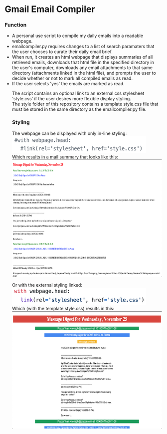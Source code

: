 # Gmail Email Compiler
### Function
<ul>
<li>A personal use script to compile my daily emails into a readable webpage.  </li>
<li>emailcompiler.py requires changes to a list of search paramaters that the user chooses to curate their daily email brief.  </li>
<li>When run, it creates an html webpage that displays summaries of all retrieved emails, downloads that html file in the specified directory in the user's computer, downloads any email attachments to that same directory (attachments linked in the html file), and prompts the user to decide whether or not to mark all compiled emails as read.</li>
	<li>If the user selects 'yes' the emails are marked as read.</li>

The script contains an optional link to an external css stylesheet 'style.css' if the user desires more flexible display styling.  
The style folder of this repository contains a template style.css file that must be stored in the same directory as the emailcompiler.py file.

### Styling
The webpage can be displayed with only in-line styling:  
<img src="images/internalstyling.jpg" width="430" height="55" />  
Which results in a mail summary that looks like this:  
<img src="images/webpagenostyling.jpg" width="650" height="375" />   

Or with the external styling linked:  
<img src="images/externalstyling.jpg" width="430" height="55" />   
Which (with the template style.css) results in this:  
<img src="images/webpagewithstyling.jpg" alt="WithStyling"
	title="Withstyling" width="650" height="375" />  
